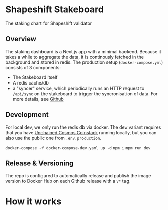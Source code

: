 # Shapeshift Stakeboard

The staking chart for Shapeshift validator

## Overview

The staking dashboard is a Next.js app with a minimal backend. Because it takes a while to aggregate the data, it is continously fetched in the background and stored in redis. 
The production setup (`docker-compose.yml`) consists of 3 components:

- The Stakeboard itself
- A redis cache/db
- a "syncer" service, which periodically runs an HTTP request to `/api/sync` on the stakeboard to trigger the syncronisation of data. For more details, see [Github](https://github.com/lmyslinski/dumbcron/)

## Development

For local dev, we only run the redis db via docker. The dev variant requires that you have [Unchained Cosmos Coinstack](https://github.com/shapeshift/unchained) running locally, but you can also use the public one from `.env.production`.

`docker-compose -f docker-compose-dev.yaml up -d`
`npm i`
`npm run dev`

## Release & Versioning

The repo is configured to automatically release and publish the image version to Docker Hub on each Github release with a `v*` tag. 

# How it works




